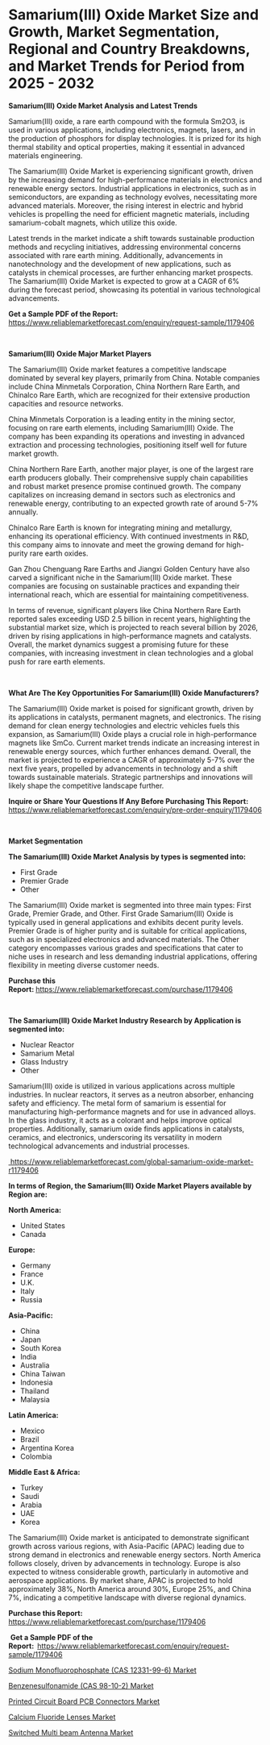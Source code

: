 <p><h1>Samarium(III) Oxide Market Size and Growth, Market Segmentation, Regional and Country Breakdowns, and Market Trends for Period from 2025 -  2032</h1></p><p><strong>Samarium(III) Oxide Market Analysis and Latest Trends</strong></p>
<p><p>Samarium(III) oxide, a rare earth compound with the formula Sm2O3, is used in various applications, including electronics, magnets, lasers, and in the production of phosphors for display technologies. It is prized for its high thermal stability and optical properties, making it essential in advanced materials engineering.</p><p>The Samarium(III) Oxide Market is experiencing significant growth, driven by the increasing demand for high-performance materials in electronics and renewable energy sectors. Industrial applications in electronics, such as in semiconductors, are expanding as technology evolves, necessitating more advanced materials. Moreover, the rising interest in electric and hybrid vehicles is propelling the need for efficient magnetic materials, including samarium-cobalt magnets, which utilize this oxide.</p><p>Latest trends in the market indicate a shift towards sustainable production methods and recycling initiatives, addressing environmental concerns associated with rare earth mining. Additionally, advancements in nanotechnology and the development of new applications, such as catalysts in chemical processes, are further enhancing market prospects. The Samarium(III) Oxide Market is expected to grow at a CAGR of 6% during the forecast period, showcasing its potential in various technological advancements.</p></p>
<p><strong>Get a Sample PDF of the Report:&nbsp;</strong> <a href="https://www.reliablemarketforecast.com/enquiry/request-sample/1179406?utm_campaign=1899&utm_medium=2&utm_source=Github&utm_content=ia&utm_term=02022025&utm_id=samariumiii-oxide">https://www.reliablemarketforecast.com/enquiry/request-sample/1179406</a></p>
<p>&nbsp;</p>
<p><strong>Samarium(III) Oxide Major Market Players</strong></p>
<p><p>The Samarium(III) Oxide market features a competitive landscape dominated by several key players, primarily from China. Notable companies include China Minmetals Corporation, China Northern Rare Earth, and Chinalco Rare Earth, which are recognized for their extensive production capacities and resource networks. </p><p>China Minmetals Corporation is a leading entity in the mining sector, focusing on rare earth elements, including Samarium(III) Oxide. The company has been expanding its operations and investing in advanced extraction and processing technologies, positioning itself well for future market growth.</p><p>China Northern Rare Earth, another major player, is one of the largest rare earth producers globally. Their comprehensive supply chain capabilities and robust market presence promise continued growth. The company capitalizes on increasing demand in sectors such as electronics and renewable energy, contributing to an expected growth rate of around 5-7% annually.</p><p>Chinalco Rare Earth is known for integrating mining and metallurgy, enhancing its operational efficiency. With continued investments in R&D, this company aims to innovate and meet the growing demand for high-purity rare earth oxides.</p><p>Gan Zhou Chenguang Rare Earths and Jiangxi Golden Century have also carved a significant niche in the Samarium(III) Oxide market. These companies are focusing on sustainable practices and expanding their international reach, which are essential for maintaining competitiveness.</p><p>In terms of revenue, significant players like China Northern Rare Earth reported sales exceeding USD 2.5 billion in recent years, highlighting the substantial market size, which is projected to reach several billion by 2026, driven by rising applications in high-performance magnets and catalysts. Overall, the market dynamics suggest a promising future for these companies, with increasing investment in clean technologies and a global push for rare earth elements.</p></p>
<p>&nbsp;</p>
<p><strong>What Are The Key Opportunities For Samarium(III) Oxide Manufacturers?</strong></p>
<p><p>The Samarium(III) Oxide market is poised for significant growth, driven by its applications in catalysts, permanent magnets, and electronics. The rising demand for clean energy technologies and electric vehicles fuels this expansion, as Samarium(III) Oxide plays a crucial role in high-performance magnets like SmCo. Current market trends indicate an increasing interest in renewable energy sources, which further enhances demand. Overall, the market is projected to experience a CAGR of approximately 5-7% over the next five years, propelled by advancements in technology and a shift towards sustainable materials. Strategic partnerships and innovations will likely shape the competitive landscape further.</p></p>
<p><strong>Inquire or Share Your Questions If Any Before Purchasing This Report:</strong> <a href="https://www.reliablemarketforecast.com/enquiry/pre-order-enquiry/1179406?utm_campaign=1899&utm_medium=2&utm_source=Github&utm_content=ia&utm_term=02022025&utm_id=samariumiii-oxide">https://www.reliablemarketforecast.com/enquiry/pre-order-enquiry/1179406</a></p>
<p>&nbsp;</p>
<p><strong>Market Segmentation</strong></p>
<p><strong>The Samarium(III) Oxide Market Analysis by types is segmented into:</strong></p>
<p><ul><li>First Grade</li><li>Premier Grade</li><li>Other</li></ul></p>
<p><p>The Samarium(III) Oxide market is segmented into three main types: First Grade, Premier Grade, and Other. First Grade Samarium(III) Oxide is typically used in general applications and exhibits decent purity levels. Premier Grade is of higher purity and is suitable for critical applications, such as in specialized electronics and advanced materials. The Other category encompasses various grades and specifications that cater to niche uses in research and less demanding industrial applications, offering flexibility in meeting diverse customer needs.</p></p>
<p><strong>Purchase this Report:&nbsp;</strong><a href="https://www.reliablemarketforecast.com/purchase/1179406?utm_campaign=1899&utm_medium=2&utm_source=Github&utm_content=ia&utm_term=02022025&utm_id=samariumiii-oxide">https://www.reliablemarketforecast.com/purchase/1179406</a></p>
<p>&nbsp;</p>
<p><strong>The Samarium(III) Oxide Market Industry Research by Application is segmented into:</strong></p>
<p><ul><li>Nuclear Reactor</li><li>Samarium Metal</li><li>Glass Industry</li><li>Other</li></ul></p>
<p><p>Samarium(III) oxide is utilized in various applications across multiple industries. In nuclear reactors, it serves as a neutron absorber, enhancing safety and efficiency. The metal form of samarium is essential for manufacturing high-performance magnets and for use in advanced alloys. In the glass industry, it acts as a colorant and helps improve optical properties. Additionally, samarium oxide finds applications in catalysts, ceramics, and electronics, underscoring its versatility in modern technological advancements and industrial processes.</p></p>
<p><a href="https://www.reliablemarketforecast.com/global-samarium-oxide-market-r1179406?utm_campaign=1899&utm_medium=2&utm_source=Github&utm_content=ia&utm_term=02022025&utm_id=samariumiii-oxide">&nbsp;https://www.reliablemarketforecast.com/global-samarium-oxide-market-r1179406</a></p>
<p><strong>In terms of Region, the Samarium(III) Oxide Market Players available by Region are:</strong></p>
<p>
    <p> <strong> North America: </strong>
        <ul>
            <li>United States</li>
            <li>Canada</li>
        </ul>
        </p> 
    <p> <strong> Europe: </strong>
        <ul>
            <li>Germany</li>
            <li>France</li>
            <li>U.K.</li>
            <li>Italy</li>
            <li>Russia</li>
        </ul>
        </p> 
    <p> <strong> Asia-Pacific: </strong>
        <ul>
            <li>China</li>
            <li>Japan</li>
            <li>South Korea</li>
            <li>India</li>
            <li>Australia</li>
            <li>China Taiwan</li>
            <li>Indonesia</li>
            <li>Thailand</li>
            <li>Malaysia</li>
        </ul>
        </p> 
    <p> <strong> Latin America: </strong>
        <ul>
            <li>Mexico</li>
            <li>Brazil</li>
            <li>Argentina Korea</li>
            <li>Colombia</li>
        </ul>
        </p> 
    <p> <strong> Middle East & Africa: </strong>
        <ul>
            <li>Turkey</li>
            <li>Saudi</li>
            <li>Arabia</li>
            <li>UAE</li>
            <li>Korea</li>
        </ul>
    </p>
    </p>
<p><p>The Samarium(III) Oxide market is anticipated to demonstrate significant growth across various regions, with Asia-Pacific (APAC) leading due to strong demand in electronics and renewable energy sectors. North America follows closely, driven by advancements in technology. Europe is also expected to witness considerable growth, particularly in automotive and aerospace applications. By market share, APAC is projected to hold approximately 38%, North America around 30%, Europe 25%, and China 7%, indicating a competitive landscape with diverse regional dynamics.</p></p>
<p><strong>Purchase this Report: </strong><a href="https://www.reliablemarketforecast.com/purchase/1179406?utm_campaign=1899&utm_medium=2&utm_source=Github&utm_content=ia&utm_term=02022025&utm_id=samariumiii-oxide">https://www.reliablemarketforecast.com/purchase/1179406</a></p>
<p>&nbsp;<strong>Get a Sample PDF of the Report:&nbsp;&nbsp;</strong><a href="https://www.reliablemarketforecast.com/enquiry/request-sample/1179406?utm_campaign=1899&utm_medium=2&utm_source=Github&utm_content=ia&utm_term=02022025&utm_id=samariumiii-oxide">https://www.reliablemarketforecast.com/enquiry/request-sample/1179406</a></p>
<p><strong></strong></p>
<p><p><a href="https://github.com/briandahm87/Market-Research-Report-List-1/blob/main/sodium-monofluorophosphate-cas-12331-99-6-market.md?utm_campaign=1899&utm_medium=2&utm_source=Github&utm_content=ia&utm_term=02022025&utm_id=samariumiii-oxide">Sodium Monofluorophosphate (CAS 12331-99-6) Market</a></p><p><a href="https://github.com/popupioo/Market-Research-Report-List-1/blob/main/benzenesulfonamide-cas-98-10-2-market.md?utm_campaign=1899&utm_medium=2&utm_source=Github&utm_content=ia&utm_term=02022025&utm_id=samariumiii-oxide">Benzenesulfonamide (CAS 98-10-2) Market</a></p><p><a href="https://www.linkedin.com/pulse/identifying-growth-drivers-comprehensive-analysis-printed-ejvlf?utm_campaign=1899&utm_medium=2&utm_source=Github&utm_content=ia&utm_term=02022025&utm_id=samariumiii-oxide">Printed Circuit Board PCB Connectors Market</a></p><p><a href="https://www.linkedin.com/pulse/mapping-calcium-fluoride-lenses-market-trends-challenges-thvee?utm_campaign=1899&utm_medium=2&utm_source=Github&utm_content=ia&utm_term=02022025&utm_id=samariumiii-oxide">Calcium Fluoride Lenses Market</a></p><p><a href="https://www.linkedin.com/pulse/analyzing-global-switched-multi-beam-antenna-market-1kaoe?utm_campaign=1899&utm_medium=2&utm_source=Github&utm_content=ia&utm_term=02022025&utm_id=samariumiii-oxide">Switched Multi beam Antenna Market</a></p></p>